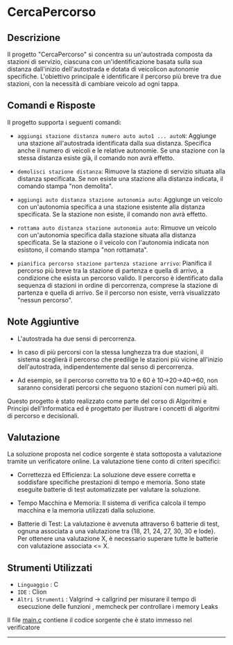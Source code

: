 # CercaPercorso 

## Descrizione

Il progetto "CercaPercorso" si concentra su un'autostrada composta da stazioni di servizio, ciascuna con un'identificazione basata sulla sua distanza dall'inizio dell'autostrada e dotata di veicolicon autonomie specifiche. L'obiettivo principale è identificare il percorso più breve tra due stazioni, con la necessità di cambiare veicolo ad ogni tappa.

## Comandi e Risposte

Il progetto supporta i seguenti comandi:

- `aggiungi stazione distanza numero auto auto1 ... autoN`: Aggiunge una stazione all'autostrada identificata dalla sua distanza. Specifica anche il numero di veicoli e le relative autonomie. Se una stazione con la stessa distanza esiste già, il comando non avrà effetto.

- `demolisci stazione distanza`: Rimuove la stazione di servizio situata alla distanza specificata. Se non esiste una stazione alla distanza indicata, il comando stampa "non demolita".

- `aggiungi auto distanza stazione autonomia auto`: Aggiunge un veicolo con un'autonomia specifica a una stazione esistente alla distanza specificata. Se la stazione non esiste, il comando non avrà effetto.

- `rottama auto distanza stazione autonomia auto`: Rimuove un veicolo con un'autonomia specifica dalla stazione situata alla distanza specificata. Se la stazione o il veicolo con l'autonomia indicata non esistono, il comando stampa "non rottamata".

- `pianifica percorso stazione partenza stazione arrivo`: Pianifica il percorso più breve tra la stazione di partenza e quella di arrivo, a condizione che esista un percorso valido. Il percorso è identificato dalla sequenza di stazioni in ordine di percorrenza, comprese la stazione di partenza e quella di arrivo. Se il percorso non esiste, verrà visualizzato "nessun percorso".

## Note Aggiuntive

- L'autostrada ha due sensi di percorrenza.

- In caso di più percorsi con la stessa lunghezza tra due stazioni, il sistema sceglierà il percorso che predilige le stazioni più vicine all'inizio dell'autostrada, indipendentemente dal senso di percorrenza.

- Ad esempio, se il percorso corretto tra 10 e 60 è 10→20→40→60, non saranno considerati percorsi che seguono stazioni con numeri più alti.

Questo progetto è stato realizzato come parte del corso di Algoritmi e Principi dell'Informatica ed è progettato per illustrare i concetti di algoritmi di percorso e decisionali.


## Valutazione

La soluzione proposta nel codice sorgente è stata sottoposta a valutazione tramite un verificatore online. La valutazione tiene conto di criteri specifici:

 - Correttezza ed Efficienza: La soluzione deve essere corretta e soddisfare specifiche prestazioni di tempo e memoria. Sono state eseguite batterie di test automatizzate per valutare la soluzione.

 - Tempo Macchina e Memoria: Il sistema di verifica calcola il tempo macchina e la memoria utilizzati dalla soluzione.

 - Batterie di Test: La valutazione è avvenuta attraverso 6 batterie di test, ognuna associata a una valutazione tra {18, 21, 24, 27, 30, 30 e lode}. Per ottenere una valutazione X, è necessario superare tutte le batterie con valutazione associata <= X.


## Strumenti Utilizzati

- `Linguaggio` : C
- `IDE` : Clion
- `Altri Strumenti` : Valgrind -> callgrind per misurare il tempo di esecuzione delle funzioni , memcheck per controllare i memory Leaks


Il file [main.c](main.c) contiene il  codice sorgente che è stato immesso nel verificatore

---

